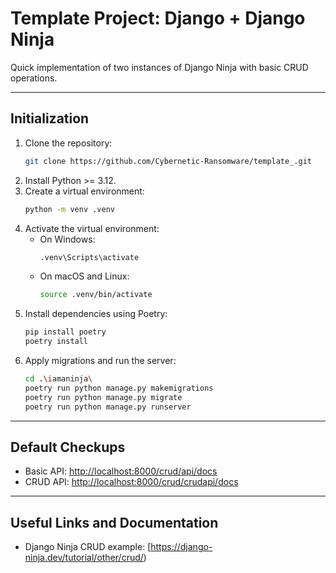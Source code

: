 # Template Project: Django + Django Ninja

Quick implementation of two instances of Django Ninja with basic CRUD operations. 

---

## Initialization

1. Clone the repository:
    ```bash
    git clone https://github.com/Cybernetic-Ransomware/template_.git
    ```
2. Install Python >= 3.12.
3. Create a virtual environment:
    ```bash
    python -m venv .venv
    ```
4. Activate the virtual environment:
    - On Windows:
      ```bash
      .venv\Scripts\activate
      ```
    - On macOS and Linux:
      ```bash
      source .venv/bin/activate
      ```
5. Install dependencies using Poetry:
    ```bash
    pip install poetry
    poetry install
    ```
6. Apply migrations and run the server:
    ```bash
    cd .\iamaninja\
    poetry run python manage.py makemigrations
    poetry run python manage.py migrate
    poetry run python manage.py runserver
    ```

---

## Default Checkups

- Basic API: [http://localhost:8000/crud/api/docs](http://localhost:8000/crud/api/docs)
- CRUD API: [http://localhost:8000/crud/crudapi/docs](http://localhost:8000/crud/crudapi/docs)

---

## Useful Links and Documentation

- Django Ninja CRUD example: [https://django-ninja.dev/tutorial/other/crud/)
